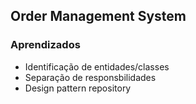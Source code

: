 ## Order Management System



### Aprendizados

- Identificação de entidades/classes
- Separação de responsbilidades
- Design pattern repository


